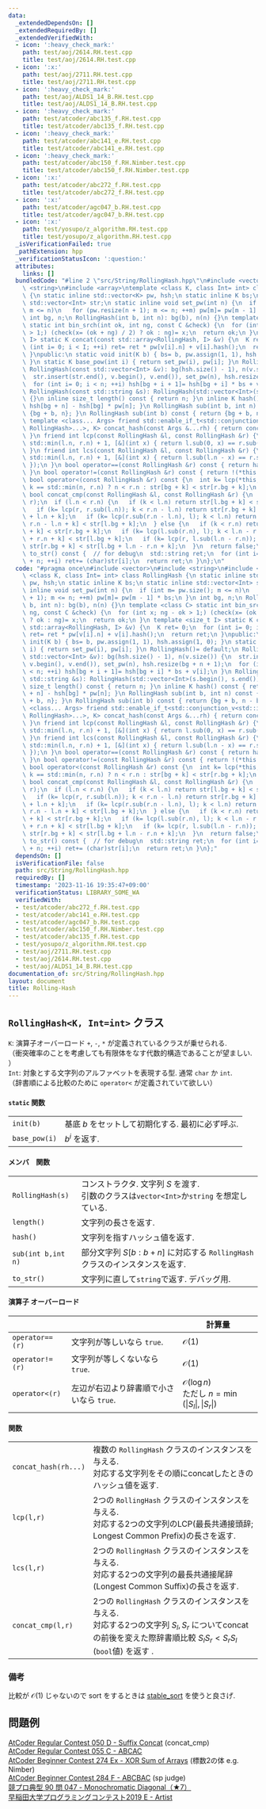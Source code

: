 ```yaml
---
data:
  _extendedDependsOn: []
  _extendedRequiredBy: []
  _extendedVerifiedWith:
  - icon: ':heavy_check_mark:'
    path: test/aoj/2614.RH.test.cpp
    title: test/aoj/2614.RH.test.cpp
  - icon: ':x:'
    path: test/aoj/2711.RH.test.cpp
    title: test/aoj/2711.RH.test.cpp
  - icon: ':heavy_check_mark:'
    path: test/aoj/ALDS1_14_B.RH.test.cpp
    title: test/aoj/ALDS1_14_B.RH.test.cpp
  - icon: ':heavy_check_mark:'
    path: test/atcoder/abc135_f.RH.test.cpp
    title: test/atcoder/abc135_f.RH.test.cpp
  - icon: ':heavy_check_mark:'
    path: test/atcoder/abc141_e.RH.test.cpp
    title: test/atcoder/abc141_e.RH.test.cpp
  - icon: ':heavy_check_mark:'
    path: test/atcoder/abc150_f.RH.Nimber.test.cpp
    title: test/atcoder/abc150_f.RH.Nimber.test.cpp
  - icon: ':x:'
    path: test/atcoder/abc272_f.RH.test.cpp
    title: test/atcoder/abc272_f.RH.test.cpp
  - icon: ':x:'
    path: test/atcoder/agc047_b.RH.test.cpp
    title: test/atcoder/agc047_b.RH.test.cpp
  - icon: ':x:'
    path: test/yosupo/z_algorithm.RH.test.cpp
    title: test/yosupo/z_algorithm.RH.test.cpp
  _isVerificationFailed: true
  _pathExtension: hpp
  _verificationStatusIcon: ':question:'
  attributes:
    links: []
  bundledCode: "#line 2 \"src/String/RollingHash.hpp\"\n#include <vector>\n#include\
    \ <string>\n#include <array>\ntemplate <class K, class Int= int> class RollingHash\
    \ {\n static inline std::vector<K> pw, hsh;\n static inline K bs;\n static inline\
    \ std::vector<Int> str;\n static inline void set_pw(int n) {\n  if (int m= pw.size();\
    \ m <= n)\n   for (pw.resize(n + 1); m <= n; ++m) pw[m]= pw[m - 1] * bs;\n }\n\
    \ int bg, n;\n RollingHash(int b, int n): bg(b), n(n) {}\n template <class C>\
    \ static int bin_srch(int ok, int ng, const C &check) {\n  for (int x; ng - ok\
    \ > 1;) (check(x= (ok + ng) / 2) ? ok : ng)= x;\n  return ok;\n }\n template <size_t\
    \ I> static K concat(const std::array<RollingHash, I> &v) {\n  K ret= 0;\n  for\
    \ (int i= 0; i < I; ++i) ret= ret * pw[v[i].n] + v[i].hash();\n  return ret;\n\
    \ }\npublic:\n static void init(K b) { bs= b, pw.assign(1, 1), hsh.assign(1, 0);\
    \ }\n static K base_pow(int i) { return set_pw(i), pw[i]; }\n RollingHash()= default;\n\
    \ RollingHash(const std::vector<Int> &v): bg(hsh.size() - 1), n(v.size()) {\n\
    \  str.insert(str.end(), v.begin(), v.end()), set_pw(n), hsh.resize(bg + n + 1);\n\
    \  for (int i= 0; i < n; ++i) hsh[bg + i + 1]= hsh[bg + i] * bs + v[i];\n }\n\
    \ RollingHash(const std::string &s): RollingHash(std::vector<Int>(s.begin(), s.end()))\
    \ {}\n inline size_t length() const { return n; }\n inline K hash() const { return\
    \ hsh[bg + n] - hsh[bg] * pw[n]; }\n RollingHash sub(int b, int n) const { return\
    \ {bg + b, n}; }\n RollingHash sub(int b) const { return {bg + b, n - b}; }\n\
    \ template <class... Args> friend std::enable_if_t<std::conjunction_v<std::is_same<Args,\
    \ RollingHash>...>, K> concat_hash(const Args &...rh) { return concat(std::array{rh...});\
    \ }\n friend int lcp(const RollingHash &l, const RollingHash &r) {\n  return bin_srch(0,\
    \ std::min(l.n, r.n) + 1, [&](int x) { return l.sub(0, x) == r.sub(0, x); });\n\
    \ }\n friend int lcs(const RollingHash &l, const RollingHash &r) {\n  return bin_srch(0,\
    \ std::min(l.n, r.n) + 1, [&](int x) { return l.sub(l.n - x) == r.sub(r.n - x);\
    \ });\n }\n bool operator==(const RollingHash &r) const { return hash() == r.hash();\
    \ }\n bool operator!=(const RollingHash &r) const { return !(*this == r); }\n\
    \ bool operator<(const RollingHash &r) const {\n  int k= lcp(*this, r);\n  return\
    \ k == std::min(n, r.n) ? n < r.n : str[bg + k] < str[r.bg + k];\n }\n friend\
    \ bool concat_cmp(const RollingHash &l, const RollingHash &r) {\n  int k= lcp(l,\
    \ r);\n  if (l.n < r.n) {\n   if (k < l.n) return str[l.bg + k] < str[r.bg + k];\n\
    \   if (k= lcp(r, r.sub(l.n)); k < r.n - l.n) return str[r.bg + k] < str[r.bg\
    \ + l.n + k];\n   if (k= lcp(r.sub(r.n - l.n), l); k < l.n) return str[r.bg +\
    \ r.n - l.n + k] < str[l.bg + k];\n  } else {\n   if (k < r.n) return str[l.bg\
    \ + k] < str[r.bg + k];\n   if (k= lcp(l.sub(r.n), l); k < l.n - r.n) return str[l.bg\
    \ + r.n + k] < str[l.bg + k];\n   if (k= lcp(r, l.sub(l.n - r.n)); k < r.n) return\
    \ str[r.bg + k] < str[l.bg + l.n - r.n + k];\n  }\n  return false;\n }\n std::string\
    \ to_str() const {  // for debug\n  std::string ret;\n  for (int i= bg; i < bg\
    \ + n; ++i) ret+= (char)str[i];\n  return ret;\n }\n};\n"
  code: "#pragma once\n#include <vector>\n#include <string>\n#include <array>\ntemplate\
    \ <class K, class Int= int> class RollingHash {\n static inline std::vector<K>\
    \ pw, hsh;\n static inline K bs;\n static inline std::vector<Int> str;\n static\
    \ inline void set_pw(int n) {\n  if (int m= pw.size(); m <= n)\n   for (pw.resize(n\
    \ + 1); m <= n; ++m) pw[m]= pw[m - 1] * bs;\n }\n int bg, n;\n RollingHash(int\
    \ b, int n): bg(b), n(n) {}\n template <class C> static int bin_srch(int ok, int\
    \ ng, const C &check) {\n  for (int x; ng - ok > 1;) (check(x= (ok + ng) / 2)\
    \ ? ok : ng)= x;\n  return ok;\n }\n template <size_t I> static K concat(const\
    \ std::array<RollingHash, I> &v) {\n  K ret= 0;\n  for (int i= 0; i < I; ++i)\
    \ ret= ret * pw[v[i].n] + v[i].hash();\n  return ret;\n }\npublic:\n static void\
    \ init(K b) { bs= b, pw.assign(1, 1), hsh.assign(1, 0); }\n static K base_pow(int\
    \ i) { return set_pw(i), pw[i]; }\n RollingHash()= default;\n RollingHash(const\
    \ std::vector<Int> &v): bg(hsh.size() - 1), n(v.size()) {\n  str.insert(str.end(),\
    \ v.begin(), v.end()), set_pw(n), hsh.resize(bg + n + 1);\n  for (int i= 0; i\
    \ < n; ++i) hsh[bg + i + 1]= hsh[bg + i] * bs + v[i];\n }\n RollingHash(const\
    \ std::string &s): RollingHash(std::vector<Int>(s.begin(), s.end())) {}\n inline\
    \ size_t length() const { return n; }\n inline K hash() const { return hsh[bg\
    \ + n] - hsh[bg] * pw[n]; }\n RollingHash sub(int b, int n) const { return {bg\
    \ + b, n}; }\n RollingHash sub(int b) const { return {bg + b, n - b}; }\n template\
    \ <class... Args> friend std::enable_if_t<std::conjunction_v<std::is_same<Args,\
    \ RollingHash>...>, K> concat_hash(const Args &...rh) { return concat(std::array{rh...});\
    \ }\n friend int lcp(const RollingHash &l, const RollingHash &r) {\n  return bin_srch(0,\
    \ std::min(l.n, r.n) + 1, [&](int x) { return l.sub(0, x) == r.sub(0, x); });\n\
    \ }\n friend int lcs(const RollingHash &l, const RollingHash &r) {\n  return bin_srch(0,\
    \ std::min(l.n, r.n) + 1, [&](int x) { return l.sub(l.n - x) == r.sub(r.n - x);\
    \ });\n }\n bool operator==(const RollingHash &r) const { return hash() == r.hash();\
    \ }\n bool operator!=(const RollingHash &r) const { return !(*this == r); }\n\
    \ bool operator<(const RollingHash &r) const {\n  int k= lcp(*this, r);\n  return\
    \ k == std::min(n, r.n) ? n < r.n : str[bg + k] < str[r.bg + k];\n }\n friend\
    \ bool concat_cmp(const RollingHash &l, const RollingHash &r) {\n  int k= lcp(l,\
    \ r);\n  if (l.n < r.n) {\n   if (k < l.n) return str[l.bg + k] < str[r.bg + k];\n\
    \   if (k= lcp(r, r.sub(l.n)); k < r.n - l.n) return str[r.bg + k] < str[r.bg\
    \ + l.n + k];\n   if (k= lcp(r.sub(r.n - l.n), l); k < l.n) return str[r.bg +\
    \ r.n - l.n + k] < str[l.bg + k];\n  } else {\n   if (k < r.n) return str[l.bg\
    \ + k] < str[r.bg + k];\n   if (k= lcp(l.sub(r.n), l); k < l.n - r.n) return str[l.bg\
    \ + r.n + k] < str[l.bg + k];\n   if (k= lcp(r, l.sub(l.n - r.n)); k < r.n) return\
    \ str[r.bg + k] < str[l.bg + l.n - r.n + k];\n  }\n  return false;\n }\n std::string\
    \ to_str() const {  // for debug\n  std::string ret;\n  for (int i= bg; i < bg\
    \ + n; ++i) ret+= (char)str[i];\n  return ret;\n }\n};"
  dependsOn: []
  isVerificationFile: false
  path: src/String/RollingHash.hpp
  requiredBy: []
  timestamp: '2023-11-16 19:35:47+09:00'
  verificationStatus: LIBRARY_SOME_WA
  verifiedWith:
  - test/atcoder/abc272_f.RH.test.cpp
  - test/atcoder/abc141_e.RH.test.cpp
  - test/atcoder/agc047_b.RH.test.cpp
  - test/atcoder/abc150_f.RH.Nimber.test.cpp
  - test/atcoder/abc135_f.RH.test.cpp
  - test/yosupo/z_algorithm.RH.test.cpp
  - test/aoj/2711.RH.test.cpp
  - test/aoj/2614.RH.test.cpp
  - test/aoj/ALDS1_14_B.RH.test.cpp
documentation_of: src/String/RollingHash.hpp
layout: document
title: Rolling-Hash
---
```

## `RollingHash<K, Int=int>` クラス

`K`: 演算子オーバーロード `+`, `-`, `*` が定義されているクラスが乗せられる.\
（衝突確率のことを考慮しても有限体をなす代数的構造であることが望ましい. ） \
`Int`: 対象とする文字列のアルファベットを表現する型. 通常 `char` か `int`.\
（辞書順による比較のために `operator<` が定義されていて欲しい）


#### `static` 関数

|||
|---|---|
|`init(b)`|基底 $b$ をセットして初期化する. 最初に必ず呼ぶ.|
|`base_pow(i)`|$b^i$ を返す.|


#### メンバ　関数

|||
|---|---|
|`RollingHash(s)`|コンストラクタ. 文字列 $S$ を渡す. <br> 引数のクラスは`vector<Int>`か`string` を想定している.|
|`length()`|文字列の長さを返す.|
|`hash()`|文字列を指すハッシュ値を返す.|
|`sub(int b,int n)`|部分文字列 $S\lbrack b:b+n\rbrack$ に対応する `RollingHash` クラスのインスタンスを返す. |
|`to_str()`|文字列に直して`string`で返す. デバッグ用.|

#### 演算子 オーバーロード

|||計算量|
|---|---|---|
|`operator==(r)`|文字列が等しいなら `true`.|$\mathcal{O}(1)$|
|`operator!=(r)`|文字列が等しくないなら `true`.|$\mathcal{O}(1)$|
|`operator<(r)`|左辺が右辺より辞書順で小さいなら `true`. |$\mathcal{O}(\log n)$<br> ただし $n=\min(\lvert S_l\rvert,\lvert S_r\rvert)$|

#### 関数

|||
|---|---|
|`concat_hash(rh...)`| 複数の `RollingHash` クラスのインスタンスを与える. <br> 対応する文字列をその順にconcatしたときのハッシュ値を返す.|
|`lcp(l,r)`|2つの `RollingHash` クラスのインスタンスを与える. <br>対応する2つの文字列のLCP(最長共通接頭辞; Longest Common Prefix)の長さを返す.|
|`lcs(l,r)`|2つの `RollingHash` クラスのインスタンスを与える. <br>対応する2つの文字列の最長共通接尾辞(Longest Common Suffix)の長さを返す.|
|`concat_cmp(l,r)`|2つの `RollingHash` クラスのインスタンスを与える. <br>対応する2つの文字列 $S_l,S_r$ についてconcatの前後を変えた際辞書順比較 $S_lS_r < S_rS_l$ (`bool`値) を返す .|


### 備考
比較が $\mathcal{O}(1)$ じゃないので sort をするときは [stable_sort](https://cpprefjp.github.io/reference/algorithm/stable_sort.html) を使うと良さげ.



## 問題例
[AtCoder Regular Contest 050 D - Suffix Concat](https://atcoder.jp/contests/arc050/tasks/arc050_d) (concat_cmp)\
[AtCoder Regular Contest 055 C - ABCAC](https://atcoder.jp/contests/arc055/tasks/arc055_c) \
[AtCoder Beginner Contest 274 Ex - XOR Sum of Arrays](https://atcoder.jp/contests/abc274/tasks/abc274_h) (標数2の体 e.g. Nimber)\
[AtCoder Beginner Contest 284 F - ABCBAC](https://atcoder.jp/contests/abc284/tasks/abc284_f) (sp judge)\
[競プロ典型 90 問 047 - Monochromatic Diagonal（★7）](https://atcoder.jp/contests/typical90/tasks/typical90_au)\
[早稲田大学プログラミングコンテスト2019 E - Artist](https://atcoder.jp/contests/wupc2019/tasks/wupc2019_e)